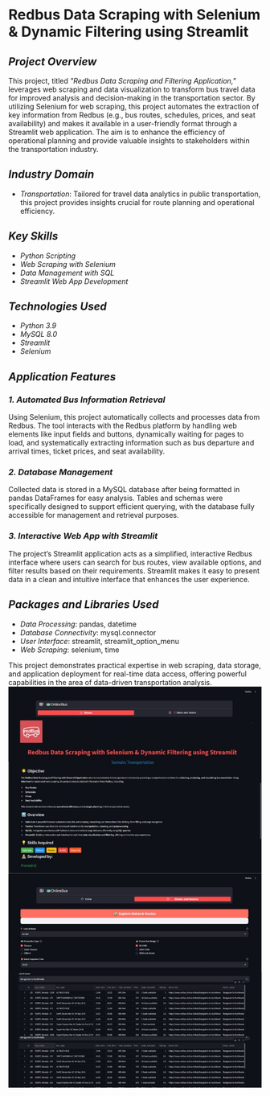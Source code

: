 # Redbus Data Scraping with Selenium & Dynamic Filtering using Streamlit

## *Project Overview*
This project, titled *"Redbus Data Scraping and Filtering Application,"* leverages web scraping and data visualization to transform bus travel data for improved analysis and decision-making in the transportation sector. By utilizing Selenium for web scraping, this project automates the extraction of key information from Redbus (e.g., bus routes, schedules, prices, and seat availability) and makes it available in a user-friendly format through a Streamlit web application. The aim is to enhance the efficiency of operational planning and provide valuable insights to stakeholders within the transportation industry.

## *Industry Domain*
- *Transportation*: Tailored for travel data analytics in public transportation, this project provides insights crucial for route planning and operational efficiency.

## *Key Skills*
- *Python Scripting*
- *Web Scraping with Selenium*
- *Data Management with SQL*
- *Streamlit Web App Development*

## *Technologies Used*
- *Python 3.9*
- *MySQL 8.0*
- *Streamlit*
- *Selenium*

## *Application Features*

### *1. Automated Bus Information Retrieval*
Using Selenium, this project automatically collects and processes data from Redbus. The tool interacts with the Redbus platform by handling web elements like input fields and buttons, dynamically waiting for pages to load, and systematically extracting information such as bus departure and arrival times, ticket prices, and seat availability.

### *2. Database Management*
Collected data is stored in a MySQL database after being formatted in pandas DataFrames for easy analysis. Tables and schemas were specifically designed to support efficient querying, with the database fully accessible for management and retrieval purposes.

### *3. Interactive Web App with Streamlit*
The project’s Streamlit application acts as a simplified, interactive Redbus interface where users can search for bus routes, view available options, and filter results based on their requirements. Streamlit makes it easy to present data in a clean and intuitive interface that enhances the user experience.

## *Packages and Libraries Used*
- *Data Processing*: pandas, datetime
- *Database Connectivity*: mysql.connector
- *User Interface*: streamlit, streamlit_option_menu
- *Web Scraping*: selenium, time

This project demonstrates practical expertise in web scraping, data storage, and application deployment for real-time data access, offering powerful capabilities in the area of data-driven transportation analysis.
![Project Image](https://github.com/PraneshxD/Redbus-Data-Scraping-with-Selenium-Dynamic-Filtering-using-Streamlit/blob/main/Redbus.jpg)
